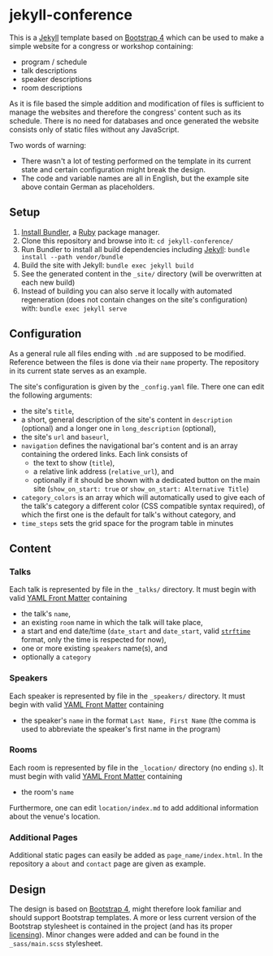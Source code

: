# jekyll-conference

This is a [Jekyll](http://jekyllrb.com) template based on [Bootstrap 4](http://getbootstrap.com) which can be used to make a simple website for a congress or workshop containing:

- program / schedule
- talk descriptions
- speaker descriptions
- room descriptions

As it is file based the simple addition and modification of files is sufficient to manage the websites and therefore the congress' content such as its schedule. There is no need for databases and once generated the website consists only of static files without any JavaScript.

Two words of warning:

- There wasn't a lot of testing performed on the template in its current state and certain configuration might break the design.
- The code and variable names are all in English, but the example site above contain German as placeholders.


## Setup

1. [Install Bundler](https://bundler.io), a [Ruby](https://www.ruby-lang.org/en/downloads/) package manager.
2. Clone this repository and browse into it: `cd jekyll-conference/`
3. Run Bundler to install all build dependencies including [Jekyll](https://jekyllrb.com/docs/installation/): `bundle install --path vendor/bundle`
4. Build the site with Jekyll: `bundle exec jekyll build`
5. See the generated content in the `_site/` directory (will be overwritten at each new build)
6. Instead of building you can also serve it locally with automated regeneration (does not contain changes on the site's configuration) with: `bundle exec jekyll serve`


## Configuration

As a general rule all files ending with `.md` are supposed to be modified. Reference between the files is done via their `name` property.
The repository in its current state serves as an example.

The site's configuration is given by the `_config.yaml` file. There one can edit the following arguments:

- the site's `title`,
- a short, general description of the site's content in `description` (optional) and a longer one in `long_description` (optional),
- the site's `url` and `baseurl`,
- `navigation` defines the navigational bar's content and is an array containing the ordered links. Each link consists of
  * the text to show (`title`),
  * a relative link address (`relative_url`), and
  * optionally if it should be shown with a dedicated button on the main site (`show_on_start: true` or `show_on_start: Alternative Title`)
- `category_colors` is an array which will automatically used to give each of the talk's category a different color (CSS compatible syntax required), of which the first one is the default for talk's without category, and
- `time_steps` sets the grid space for the program table in minutes


## Content

### Talks

Each talk is represented by file in the `_talks/` directory. It must begin with valid [YAML Front Matter](https://jekyllrb.com/docs/frontmatter/) containing

- the talk's `name`,
- an existing `room` name in which the talk will take place,
- a start and end date/time (`date_start` and `date_start`, valid [`strftime`](http://www.strfti.me) format, only the time is respected for now),
- one or more existing `speakers` name(s), and
- optionally a `category`

### Speakers

Each speaker is represented by file in the `_speakers/` directory. It must begin with valid [YAML Front Matter](https://jekyllrb.com/docs/frontmatter/) containing

- the speaker's `name` in the format `Last Name, First Name` (the comma is used to abbreviate the speaker's first name in the program)

### Rooms

Each room is represented by file in the `_location/` directory (no ending `s`). It must begin with valid [YAML Front Matter](https://jekyllrb.com/docs/frontmatter/) containing

- the room's `name`

Furthermore, one can edit `location/index.md` to add additional information about the venue's location.

### Additional Pages

Additional static pages can easily be added as `page_name/index.html`. In the repository a `about` and `contact` page are given as example.


## Design

The design is based on [Bootstrap 4](http://getbootstrap.com), might therefore look familiar and should support Bootstrap templates. A more or less current version of the Bootstrap stylesheet is contained in the project (and has its proper [licensing](https://github.com/twbs/bootstrap/blob/v4-dev/LICENSE)).
Minor changes were added and can be found in the `_sass/main.scss` stylesheet.
